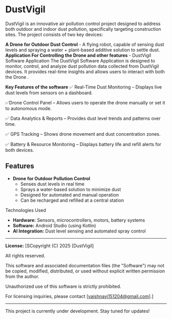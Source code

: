 # DustVigil

DustVigil is an innovative air pollution control project designed to address both outdoor and indoor dust pollution, specifically targeting construction sites. The project consists of two key devices:

 **A Drone for Outdoor Dust Control** - A flying robot, capable of sensing dust levels and spraying a water + plant-based additive solution to settle dust.
 **Application For Controlling the Drone and other features**  -
 DustVigil Software Application
The DustVigil Software Application is designed to monitor, control, and analyze dust pollution data collected from DustVigil devices. It provides real-time insights and allows users to interact with both the Drone .

**Key Features of the software**
✅ Real-Time Dust Monitoring – Displays live dust levels from sensors on a dashboard.

✅Drone Control Panel – Allows users to operate the drone manually or set it to autonomous mode.

✅ Data Analytics & Reports – Provides dust level trends and patterns over time.

✅ GPS Tracking – Shows drone movement and dust concentration zones.

✅ Battery & Resource Monitoring – Displays battery life and refill alerts for both devices.

## Features
- **Drone for Outdoor Pollution Control**
  - Senses dust levels in real time
  - Sprays a water-based solution to minimize dust
  - Designed for automated and manual operation
  - Can be recharged and refilled at a central station

Technologies Used
- **Hardware:** Sensors, microcontrollers, motors, battery systems
- **Software:** Android Studio (using Kotlin)
- **AI Integration:** Dust level sensing and automated spray control

---

**License:** [SCopyright (C) 2025 [DustVigil]

All rights reserved.

This software and associated documentation files (the "Software") may not be copied, modified, distributed, or used without explicit written permission from the author.

Unauthorized use of this software is strictly prohibited.

For licensing inquiries, please contact [vaishnavi151204@gmail.com].]

---
This project is currently under development. Stay tuned for updates!

